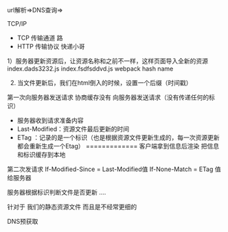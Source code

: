 url解析=>DNS查询=>




TCP/IP
   + TCP 传输通道   路
   + HTTP 传输协议  快递小哥


 1）服务器更新资源后，让资源名称和之前不一样，这样页面导入全新的资源
    index.dads3232.js
    index.fsdfsddvd.js
    webpack  hash name

2) 当文件更新后，我们在html倒入的时候，设置一个后缀（时间戳）


第一次向服务器发送请求
协商缓存没有
向服务器发送请求（没有传递任何的标识）
+ 服务器收到请求准备内容  
+ Last-Modified：资源文件最后更新的时间
+ ETag ：记录的是一个标识（也是根据资源文件更新生成的，每一次资源更新都会重新生成一个Etag）
=============
客户端拿到信息后渲染
把信息和标识缓存到本地


第二次发请求
If-Modified-Since = Last-Modified值
If-None-Match = ETag 值
给服务器

服务器根据标识判断文件是否更新
....

针对于 我们的静态资源文件 而且是不经常更细的


DNS预获取